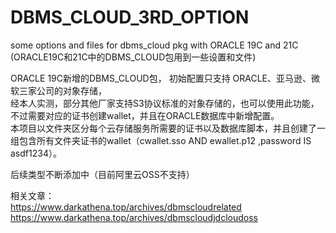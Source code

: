 # DBMS_CLOUD_3RD_OPTION
some options and files for dbms_cloud pkg with  ORACLE 19C and 21C
(ORACLE19C和21C中的DBMS_CLOUD包用到一些设置和文件)   

ORACLE 19C新增的DBMS_CLOUD包， 初始配置只支持 ORACLE、亚马逊、微软三家公司的对象存储，  
经本人实测，部分其他厂家支持S3协议标准的对象存储的，也可以使用此功能，不过需要对应的证书创建wallet，并且在ORACLE数据库中新增配置。   
本项目以文件夹区分每个云存储服务所需要的证书以及数据库脚本，并且创建了一组包含所有文件夹证书的wallet（cwallet.sso AND ewallet.p12 ,password IS asdf1234）。  

后续类型不断添加中（目前阿里云OSS不支持）  

相关文章：  
https://www.darkathena.top/archives/dbmscloudrelated  
https://www.darkathena.top/archives/dbmscloudjdcloudoss   
